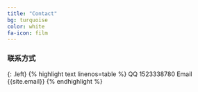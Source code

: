 ```yaml
---
title: "Contact"
bg: turquoise
color: white
fa-icon: film
---
```




### 联系方式
{: .left}
{% highlight text linenos=table %}
QQ 1523338780
Email {{site.email}}
{% endhighlight %}